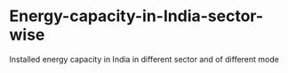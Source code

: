 # Energy-capacity-in-India-sector-wise
Installed energy capacity in India in different sector and of different mode
